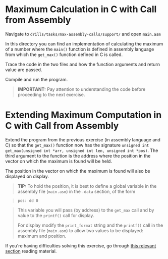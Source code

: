 # Maximum Calculation in C with Call from Assembly

Navigate to `drills/tasks/max-assembly-calls/support/` and open `main.asm`

In this directory you can find an implementation of calculating the maximum of a number where the `main()` function is defined in assembly language from which the `get_max()` function defined in C is called.

Trace the code in the two files and how the function arguments and return value are passed.

Compile and run the program.
> **IMPORTANT:**
> Pay attention to understanding the code before proceeding to the next exercise.

# Extending Maximum Computation in C with Call from Assembly

Extend the program from the previous exercise (in assembly language and C) so that the `get_max()` function now has the signature `unsigned int get_max(unsigned int *arr, unsigned int len, unsigned int *pos)`.
The third argument to the function is the address where the position in the vector on which the maximum is found will be held.

The position in the vector on which the maximum is found will also be displayed on display.

> **TIP:**
> To hold the position, it is best to define a global variable in the assembly file (`main.asm`) in the `.data` section, of the form

> ```Assembly
> pos: dd 0
> ```

> This variable you will pass (by address) to the `get_max` call and by value to the `printf()` call for display.
>
> For display modify the `print_format` string and the `printf()` call in the assembly file (`main.asm`) to allow two values to be displayed: maximum and position.

If you're having difficulties solving this exercise, go through [this relevant section](../../../reading/README.md#passing-parameters-from-c-to-the-assembly-procedure) reading material.
